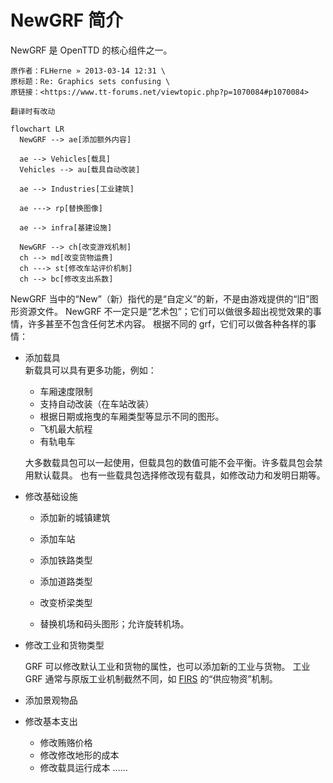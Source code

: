 # NewGRF 简介

NewGRF 是 OpenTTD 的核心组件之一。

```{note}
原作者：FLHerne » 2013-03-14 12:31 \
原标题：Re: Graphics sets confusing \
原链接：<https://www.tt-forums.net/viewtopic.php?p=1070084#p1070084>

翻译时有改动
```

```{mermaid}
flowchart LR
  NewGRF --> ae[添加额外内容]

  ae --> Vehicles[载具]
  Vehicles --> au[载具自动改装]

  ae --> Industries[工业建筑]

  ae ---> rp[替换图像]

  ae --> infra[基建设施]

  NewGRF --> ch[改变游戏机制]
  ch --> md[改变货物运费]
  ch ---> st[修改车站评价机制]
  ch --> bc[修改支出系数]
```

NewGRF 当中的“New”（新）指代的是“自定义”的新，不是由游戏提供的“旧”图形资源文件。
NewGRF 不一定只是“艺术包”；它们可以做很多超出视觉效果的事情，许多甚至不包含任何艺术内容。
根据不同的 grf，它们可以做各种各样的事情：

- 添加载具 \
  新载具可以具有更多功能，例如：

  - 车厢速度限制
  - 支持自动改装（在车站改装）
  - 根据日期或拖曳的车厢类型等显示不同的图形。
  - 飞机最大航程
  - 有轨电车

  大多数载具包可以一起使用，但载具包的数值可能不会平衡。许多载具包会禁用默认载具。
  也有一些载具包选择修改现有载具，如修改动力和发明日期等。

- 修改基础设施

  - 添加新的城镇建筑

  - 添加车站

  - 添加铁路类型

  - 添加道路类型

  - 改变桥梁类型

  - 替换机场和码头图形；允许旋转机场。

- 修改工业和货物类型

  GRF 可以修改默认工业和货物的属性，也可以添加新的工业与货物。
  工业 GRF 通常与原版工业机制截然不同，如 [FIRS](./extensions/industry_firs.md) 的“供应物资”机制。

- 添加景观物品

- 修改基本支出

  - 修改贿赂价格
  - 修改修改地形的成本
  - 修改载具运行成本
  ……
